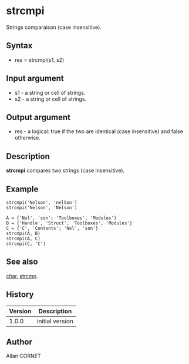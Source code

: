 

# strcmpi

Strings comparaison (case insensitive).

## Syntax

- res = strcmpi(s1, s2)

## Input argument

 - s1 - a string or cell of strings.
 - s2 - a string or cell of strings.

## Output argument

 - res - a logical: true if the two are identical (case insensitive) and false otherwise.

## Description

<b>strcmpi</b> compares two strings (case insensitive).

## Example

```Nelson
strcmpi('Nelson', 'nelSon')
strcmpi('Nelson', 'Nelson')

A = {'Nel', 'son'; 'Toolboxes', 'Modules'}
B = {'Handle', 'Struct'; 'Toolboxes', 'Modules'}
C = {'C', 'Contents'; 'Nel', 'son'}
strcmpi(A, B)
strcmpi(A, C)
strcmpi(C, 'C')
```

## See also

[char](char.md), [strcmp](strcmp.md).
## History

|Version|Description|
|------|------|
|1.0.0|initial version|


## Author

Allan CORNET



